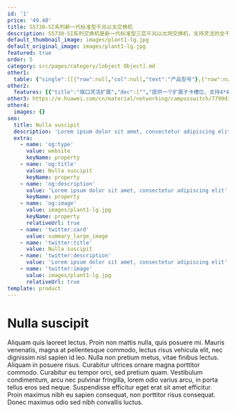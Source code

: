 ```yaml
---
id: '1'
price: '49.40'
title: S5730-SI系列新一代标准型千兆以太交换机
description: S5730-SI系列交换机是新一代标准型三层千兆以太网交换机，支持灵活的全千兆接入以及高性价比的固定万兆上行接口，同时可提供一个子卡槽位用于4*40GE上行端口的扩展，适用于企业园区接入和汇聚、数据中心接入等多种应用场景。
default_thumbnail_image: images/plant1-lg.jpg
default_original_image: images/plant1-lg.jpg
featured: true
order: 5
category: src/pages/category/[object Object].md
other1: 
  table: {"single":[[{"row":null,"col":null,"text":"产品型号"},{"row":null,"col":null,"text":"S5730-48C-SI-AC"},{"row":null,"col":null,"text":"S5730-48C-PWR-SI-AC"},{"row":null,"col":null,"text":"S5730-68C-SI-AC"},{"row":null,"col":null,"text":"S5730-68C-PWR-SI-AC\nS5730-68C-PWR-SI"}],[{"row":null,"col":null,"text":"交换容量"},{"row":null,"col":null,"text":"680 Gbps/6.8 Tbps"},{"row":null,"col":null,"text":"680 Gbps/6.8 Tbps"},{"row":null,"col":null,"text":"680 Gbps/6.8 Tbps"},{"row":null,"col":null,"text":"680 Gbps/6.8 Tbps"}],[{"row":null,"col":null,"text":"包转发率"},{"row":null,"col":null,"text":"444 Mpps"},{"row":null,"col":null,"text":"444 Mpps"},{"row":null,"col":null,"text":"420 Mpps"},{"row":null,"col":null,"text":"420 Mpps"}],[{"row":null,"col":null,"text":"固定端口"},{"row":null,"col":null,"text":"24个10/100/1000Base-T，8个万兆SFP+"},{"row":null,"col":null,"text":"24个10/100/1000Base-T，8个万兆SFP+"},{"row":null,"col":null,"text":"48个10/100/1000Base-T，4个万兆SFP+"},{"row":null,"col":null,"text":"48个10/100/1000Base-T，4个万兆SFP+"}],[{"row":null,"col":null,"text":"扩展插槽"},{"row":null,"col":"4","text":"提供一个扩展插槽，可扩展支持业务插卡：\n4*40 GE QSFP+接口板\n防火墙插卡*\n"}],[{"row":null,"col":null,"text":"MAC特性"},{"row":null,"col":"4","text":"支持MAC地址自动学习和老化\n支持静态、动态、黑洞MAC表项\n支持源MAC地址过滤"}],[{"row":null,"col":null,"text":"VLAN特性"},{"row":null,"col":"4","text":"支持4K个VLAN\n支持Guest VLAN、Voice VLAN\n支持GVRP协议\n支持MUX VLAN功能\n支持基于MAC/协议/IP子网/策略/端口的VLAN\n支持1:1和N:1 VLAN Mapping功能"}],[{"row":null,"col":null,"text":"IP路由"},{"row":null,"col":"4","text":"静态路由、RIPv1/2、RIPng、OSPF、OSPFv3、ECMP、ISIS、ISISv6、BGP、BGP4+、VRRP、VRRP6"}],[{"row":null,"col":null,"text":"互通性"},{"row":null,"col":"4","text":"VBST基于VLAN生成树协议（和PVST/PVST+/RPVST 互通）\nLNP 链路类型协商协议（和DTP相似功能）\nVCMP VLAN集中管理协议（和VTP相似功能）\n\n详细的互联互通认证与报告，请访问这里。"}]]}
other2:
  features: [{"title":"端口灵活扩展","dec":["","提供一个扩展子卡槽位，支持4*40GE上行端口扩展",""]},{"title":"超大堆叠带宽","dec":["","基于4*40GE子卡及万兆固定端口，最大可提供544Gbit/s的堆叠带宽",""]},{"title":"SVF极简网络运维","dec":["","SVF（超级虚拟交换网）将园区“核心/汇聚+接入交换机+AP”的网络架构，虚拟化为一台网元，可作为SVF Client角色，即插即用，极简网络运维",""]}]
other3: https://e.huawei.com/cn/material/networking/campusswitch/7799d35001664110941aebd0afdb6f2d
other4:
  images: {}
seo:
  title: Nulla suscipit
  description: 'Lorem ipsum dolor sit amet, consectetur adipiscing elit'
  extra:
    - name: 'og:type'
      value: website
      keyName: property
    - name: 'og:title'
      value: Nulla suscipit
      keyName: property
    - name: 'og:description'
      value: 'Lorem ipsum dolor sit amet, consectetur adipiscing elit'
      keyName: property
    - name: 'og:image'
      value: images/plant1-lg.jpg
      keyName: property
      relativeUrl: true
    - name: 'twitter:card'
      value: summary_large_image
    - name: 'twitter:title'
      value: Nulla suscipit
    - name: 'twitter:description'
      value: 'Lorem ipsum dolor sit amet, consectetur adipiscing elit'
    - name: 'twitter:image'
      value: images/plant1-lg.jpg
      relativeUrl: true
template: product
---
```


# Nulla suscipit

Aliquam quis laoreet lectus. Proin non mattis nulla, quis posuere mi. Mauris venenatis, magna at pellentesque commodo, lectus risus vehicula elit, nec dignissim nisl sapien id leo. Nulla non pretium metus, vitae finibus lectus. Aliquam in posuere risus. Curabitur ultrices ornare magna porttitor commodo. Curabitur eu tempor orci, sed pretium quam. Vestibulum condimentum, arcu nec pulvinar fringilla, lorem odio varius arcu, in porta tellus eros sed neque. Suspendisse efficitur eget erat sit amet efficitur. Proin maximus nibh eu sapien consequat, non porttitor risus consequat. Donec maximus odio sed nibh convallis luctus.